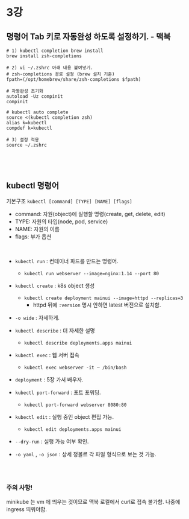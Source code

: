 # 3강

## 명령어 Tab 키로 자동완성 하도록 설정하기. - 맥북

```
# 1) kubectl completion brew install
brew install zsh-completions

# 2) vi ~/.zshrc 아래 내용 붙여넣기.
# zsh-completions 경로 설정 (brew 설치 기준)
fpath=(/opt/homebrew/share/zsh-completions $fpath)

# 자동완성 초기화
autoload -Uz compinit
compinit

# kubectl auto complete
source <(kubectl completion zsh)
alias k=kubectl
compdef k=kubectl

# 3) 설정 적용
source ~/.zshrc
```

## <br>

## kubectl 명령어

기본구조 `kubectl [command] [TYPE] [NAME] [flags]` 

- command: 자원(object)에 실행할 명령(create, get, delete, edit)
- TYPE: 자원의 타입(node, pod, service)
- NAME: 자원의 이름
- flags: 부가 옵션

<br>

- `kubectl run` : 컨테이너 파드를 만드는 명령어.
    - `kubectl run webserver --image=nginx:1.14 --port 80`
- `kubectl create` : k8s object 생성
    - `kubectl create deployment mainui --image=httpd --replicas=3` 
        - httpd 뒤에 `:version` 명시 안하면 latest 버전으로 설치함.

- `-o wide` : 자세하게.
- `kubectl describe` : 더 자세한 설명
    - `kubectl describe deployments.apps mainui` 
- `kubectl exec` : 웹 서버 접속
    - `kubectl exec webserver -it — /bin/bash` 
- `deployment` : 5장 가서 배우자.
- `kubectl port-forward` : 포트 포워딩. 
    - `kubectl port-forward webserver 8080:80` 
- `kubectl edit` : 실행 중인 object 편집 가능.
    - `kubectl edit deployments.apps mainui` 
- `--dry-run` : 실행 가능 여부 확인.
- `-o yaml` , `-o json` : 상세 정볼르 각 파일 형식으로 보는 것 가능.

### <br>

### 주의 사항!

minikube 는 vm 에 띄우는 것이므로 맥북 로컬에서 curl로 접속 불가함. 나중에 ingress 띄워야함.